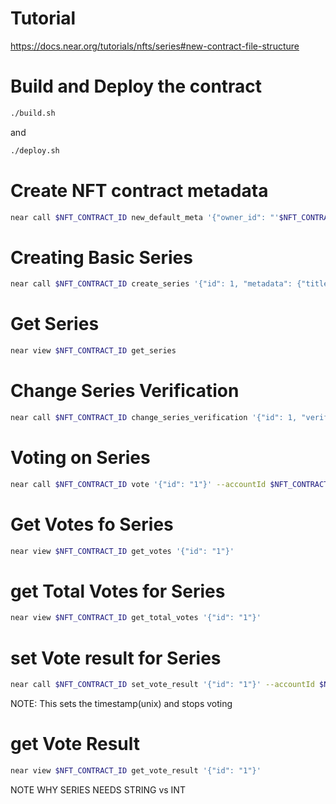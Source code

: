 # Tutorial

https://docs.near.org/tutorials/nfts/series#new-contract-file-structure

# Build and Deploy the contract

```bash
./build.sh
```

and

```bash
./deploy.sh
```

# Create NFT contract metadata

```bash
near call $NFT_CONTRACT_ID new_default_meta '{"owner_id": "'$NFT_CONTRACT_ID'"}' --accountId $NFT_CONTRACT_ID
```

# Creating Basic Series

```bash
near call $NFT_CONTRACT_ID create_series '{"id": 1, "metadata": {"title": "SERIES!", "description": "testing out the new series contract", "media": "https://bafybeiftczwrtyr3k7a2k4vutd3amkwsmaqyhrdzlhvpt33dyjivufqusq.ipfs.dweb.link/goteam-gif.gif"}}' --accountId $NFT_CONTRACT_ID --amount 1
```

# Get Series

```bash
near view $NFT_CONTRACT_ID get_series
```

# Change Series Verification

```bash
near call $NFT_CONTRACT_ID change_series_verification '{"id": 1, "verified": true}' --accountId $NFT_CONTRACT_ID
```

# Voting on Series

```bash
near call $NFT_CONTRACT_ID vote '{"id": "1"}' --accountId $NFT_CONTRACT_ID
```

# Get Votes fo Series

```bash
near view $NFT_CONTRACT_ID get_votes '{"id": "1"}'
```

# get Total Votes for Series

```bash
near view $NFT_CONTRACT_ID get_total_votes '{"id": "1"}'
```

# set Vote result for Series

```bash
near call $NFT_CONTRACT_ID set_vote_result '{"id": "1"}' --accountId $NFT_CONTRACT_ID
```

NOTE: This sets the timestamp(unix) and stops voting

# get Vote Result

```bash
near view $NFT_CONTRACT_ID get_vote_result '{"id": "1"}'
```

NOTE
WHY SERIES NEEDS STRING vs INT
